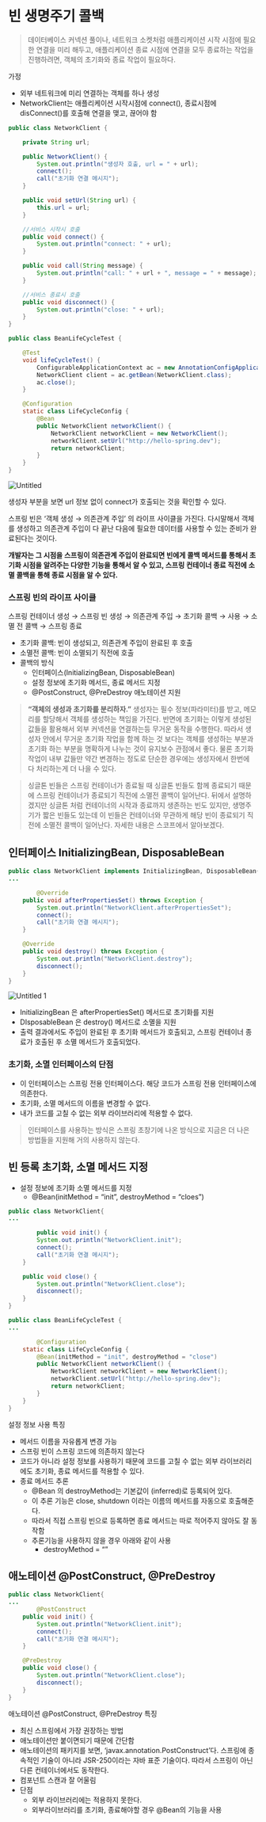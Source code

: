 # 빈 생명주기 콜백

> 데이터베이스 커넥션 풀이나, 네트워크 소켓처럼 애플리케이션 시작 시점에 필요한 연결을 미리 해두고, 애플리케이션 종료 시점에 연결을 모두 종료하는 작업을 진행하려면, 객체의 초기화와 종료 작업이 필요하다.
> 

가정

- 외부 네트워크에 미리 연결하는 객체를 하나 생성
- NetworkClient는 애플리케이션 시작시점에 connect(), 종료시점에 disConnect()를 호출해 연결을 맺고, 끊어야 함

```java
public class NetworkClient {

    private String url;

    public NetworkClient() {
        System.out.println("생성자 호출, url = " + url);
        connect();
        call("초기화 연결 메시지");
    }

    public void setUrl(String url) {
        this.url = url;
    }

    //서비스 시작시 호출
    public void connect() {
        System.out.println("connect: " + url);
    }

    public void call(String message) {
        System.out.println("call: " + url + ", message = " + message);
    }

    //서비스 종료시 호출
    public void disconnect() {
        System.out.println("close: " + url);
    }
}
```

```java
public class BeanLifeCycleTest {

    @Test
    void lifeCycleTest() {
        ConfigurableApplicationContext ac = new AnnotationConfigApplicationContext(LifeCycleConfig.class);
        NetworkClient client = ac.getBean(NetworkClient.class);
        ac.close();
    }

    @Configuration
    static class LifeCycleConfig {
        @Bean
        public NetworkClient networkClient() {
            NetworkClient networkClient = new NetworkClient();
            networkClient.setUrl("http://hello-spring.dev");
            return networkClient;
        }
    }
}
```

![Untitled](https://user-images.githubusercontent.com/75190035/150502700-0b3386ba-4150-402d-98df-8286fc771ba6.png)

생성자 부분을 보면 url 정보 없이 connect가 호출되는 것을 확인할 수 있다.

스프링 빈은 ‘객체 생성 → 의존관계 주입’ 의 라이프 사이클을 가진다. 다시말해서 객체를 생성하고 의존관계 주입이 다 끝난 다음에 필요한 데이터를 사용할 수 있는 준비가 완료된다는 것이다.

**개발자는 그 시점을 스프링이 의존관계 주입이 완료되면 빈에게 콜백 메서드를 통해서 초기화 시점을 알려주는 다양한 기능을 통해서 알 수 있고, 스프링 컨테이너 종료 직전에 소멸 콜백을 통해 종료 시점을 알 수 있다.**

### 스프링 빈의 라이프 사이클

스프링 컨테이너 생성 → 스프링 빈 생성 → 의존관계 주입 → 초기화 콜백 → 사용 → 소멸 전 콜백 → 스프링 종료

- 초기화 콜백: 빈이 생성되고, 의존관계 주입이 완료된 후 호출
- 소멸전 콜백: 빈이 소멸되기 직전에 호출
- 콜백의 방식
    - 인터페이스(InitializingBean, DisposableBean)
    - 설정 정보에 초기화 메서드, 종료 메서드 지정
    - @PostConstruct, @PreDestroy 애노테이션 지원

> **“객체의 생성과 초기화를 분리하자.”**                                                                                                           생성자는 필수 정보(파라미터)를 받고, 메모리를 할당해서 객체를 생성하는 책임을 가진다. 반면에 초기화는
이렇게 생성된 값들을 활용해서 외부 커넥션을 연결하는등 무거운 동작을 수행한다.
따라서 생성자 안에서 무거운 초기화 작업을 함께 하는 것 보다는 객체를 생성하는 부분과 초기화 하는
부분을 명확하게 나누는 것이 유지보수 관점에서 좋다. 물론 초기화 작업이 내부 값들만 약간 변경하는
정도로 단순한 경우에는 생성자에서 한번에 다 처리하는게 더 나을 수 있다.
> 

> 싱글톤 빈들은 스프링 컨테이너가 종료될 때 싱글톤 빈들도 함께 종료되기 때문에 스프링 컨테이너가
종료되기 직전에 소멸전 콜백이 일어난다. 뒤에서 설명하겠지만 싱글톤 처럼 컨테이너의 시작과 종료까지
생존하는 빈도 있지만, 생명주기가 짧은 빈들도 있는데 이 빈들은 컨테이너와 무관하게 해당 빈이 종료되기
직전에 소멸전 콜백이 일어난다. 자세한 내용은 스코프에서 알아보겠다.
> 

## 인터페이스 InitializingBean, DisposableBean

```java
public class NetworkClient implements InitializingBean, DisposableBean{
...

		@Override
    public void afterPropertiesSet() throws Exception {
        System.out.println("NetworkClient.afterPropertiesSet");
        connect();
        call("초기화 연결 메시지");
    }

    @Override
    public void destroy() throws Exception {
        System.out.println("NetworkClient.destroy");
        disconnect();
    }
}
```

![Untitled 1](https://user-images.githubusercontent.com/75190035/150502715-e5046e7c-c9dd-42c1-8b8e-eb78721d9d9d.png)

- InitializingBean 은 afterPropertiesSet() 메서드로 초기화를 지원
- DIsposableBean 은 destroy() 메서드로 소멸을 지원
- 출력 결과에서도 주입이 완료된 후 초기화 메서드가 호출되고, 스프링 컨테이너 종료가 호출된 후 소멸 메서드가 호출되었다.

### 초기화, 소멸 인터페이스의 단점

- 이 인터페이스는 스프링 전용 인터페이스다. 해당 코드가 스프링 전용 인터페이스에 의존한다.
- 초기화, 소멸 메서드의 이름을 변경할 수 없다.
- 내가 코드를 고칠 수 없는 외부 라이브러리에 적용할 수 없다.

> 인터페이스를 사용하는 방식은 스프링 초창기에 나온 방식으로 지금은 더 나은 방법들을 지원해 거의 사용하지 않는다.
> 

## 빈 등록 초기화, 소멸 메서드 지정

- 설정 정보에 초기화 소멸 메서드를 지정
    - @Bean(initMethod = “init”, destroyMethod = “cloes”)

```java
public class NetworkClient{
...

		public void init() {
        System.out.println("NetworkClient.init");
        connect();
        call("초기화 연결 메시지");
    }

    public void close() {
        System.out.println("NetworkClient.close");
        disconnect();
    }
}
```

```java
public class BeanLifeCycleTest {
...

		@Configuration
    static class LifeCycleConfig {
        @Bean(initMethod = "init", destroyMethod = "close")
        public NetworkClient networkClient() {
            NetworkClient networkClient = new NetworkClient();
            networkClient.setUrl("http://hello-spring.dev");
            return networkClient;
        }
    }
}
```

설정 정보 사용 특징

- 메서드 이름을 자유롭게 변경 가능
- 스프링 빈이 스프링 코드에 의존하지 않는다
- 코드가 아니라 설정 정보를 사용하기 때문에 코드를 고칠 수 없는 외부 라이브러리에도 초기화, 종료 메서드를 적용할 수 있다.
- 종료 메서드 추론
    - @Bean 의 destroyMethod는 기본값이 (inferred)로 등록되어 있다.
    - 이 추론 기능은 close, shutdown 이라는 이름의 메서드를 자동으로 호출해준다.
    - 따라서 직접 스프링 빈으로 등록하면 종료 메서드는 따로 적어주지 않아도 잘 동작함
    - 추론기능을 사용하지 않을 경우 아래와 같이 사용
        - destroyMethod = “”

## 애노테이션 @PostConstruct,  @PreDestroy

```java
public class NetworkClient{
...
		@PostConstruct
    public void init() {
        System.out.println("NetworkClient.init");
        connect();
        call("초기화 연결 메시지");
    }

    @PreDestroy
    public void close() {
        System.out.println("NetworkClient.close");
        disconnect();
    }
}
```

애노테이션 @PostConstruct,  @PreDestroy 특징

- 최신 스프링에서 가장 권장하는 방법
- 애노테이션만 붙이면되기 때문에 간단함
- 애노테이션의 패키지를 보면, ‘javax.annotation.PostConstruct’다. 스프링에 종속적인 기술이 아니라 JSR-250이라는 자바 표준 기술이다. 따라서 스프링이 아닌 다른 컨테이너에서도 동작한다.
- 컴포넌트 스캔과 잘 어울림
- 단점
    - 외부 라이브러리에는 적용하지 못한다.
    - 외부라이브러리를 초기화, 종료해야할 경우 @Bean의 기능을 사용
